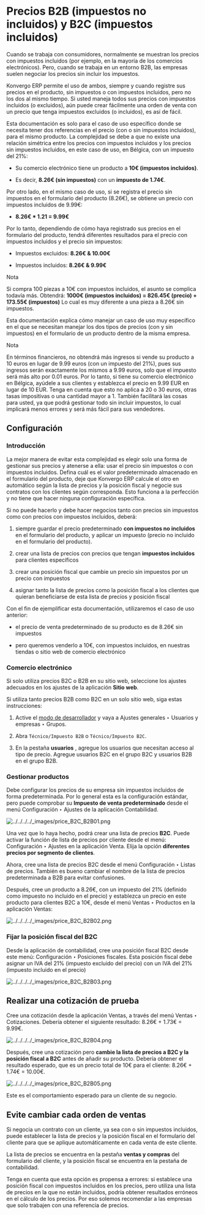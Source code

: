 # Precios B2B (impuestos no incluidos) y B2C (impuestos incluidos)

Cuando se trabaja con consumidores, normalmente se muestran los precios con
impuestos incluidos (por ejemplo, en la mayoría de los comercios
electrónicos). Pero, cuando se trabaja en un entorno B2B, las empresas suelen
negociar los precios sin incluir los impuestos.

Konvergo ERP permite el uso de ambos, siempre y cuando registre sus precios en el
producto, sin impuestos o con impuestos incluidos, pero no los dos al mismo
tiempo. Si usted maneja todos sus precios con impuestos incluidos (o
excluidos), aún puede crear fácilmente una orden de venta con un precio que
tenga impuestos excluidos (o incluidos), es así de fácil.

Esta documentación es solo para el caso de uso específico donde se necesita
tener dos referencias en el precio (con o sin impuestos incluidos), para el
mismo producto. La complejidad se debe a que no existe una relación simétrica
entre los precios con impuestos incluidos y los precios sin impuestos
incluidos, en este caso de uso, en Bélgica, con un impuesto del 21%:

  * Su comercio electrónico tiene un producto a **10€ (impuestos incluidos)**.

  * Es decir, **8.26€ (sin impuestos)** con un **impuesto de 1.74€**.

Por otro lado, en el mismo caso de uso, si se registra el precio sin impuestos
en el formulario del producto (8.26€), se obtiene un precio con impuestos
incluidos de 9.99€:

  * **8.26€ * 1.21 = 9.99€**

Por lo tanto, dependiendo de cómo haya registrado sus precios en el formulario
del producto, tendrá diferentes resultados para el precio con impuestos
incluidos y el precio sin impuestos:

  * Impuestos excluidos: **8.26€ & 10.00€**

  * Impuestos incluidos: **8.26€ & 9.99€**

<div class="alert alert-primary">
<p class="alert-title">
Nota</p><p>Si compra 100 piezas a 10€ con impuestos incluidos, el asunto se complica todavía más. Obtendrá: <b>1000€ (impuestos incluidos) = 826.45€ (precio) + 173.55€ (impuestos)</b> Lo cual es muy diferente a una pieza a 8.26€ sin impuestos.</p>
</div>

Esta documentación explica cómo manejar un caso de uso muy específico en el
que se necesitan manejar los dos tipos de precios (con y sin impuestos) en el
formulario de un producto dentro de la misma empresa.

<div class="alert alert-primary">
<p class="alert-title">
Nota</p><p>En términos financieros, no obtendrá más ingresos si vende su producto a 10 euros en lugar de 9.99 euros (con un impuesto del 21%), pues sus ingresos serán exactamente los mismos a 9.99 euros, solo que el impuesto será más alto por 0.01 euros. Por lo tanto, si tiene su comercio electrónico en Bélgica, ayúdele a sus clientes y establezca el precio en 9.99 EUR en lugar de 10 EUR. Tenga en cuenta que esto no aplica a 20 o 30 euros, otras tasas impositivas o una cantidad mayor a 1. También facilitará las cosas para usted, ya que podrá gestionar todo sin incluir impuestos, lo cual implicará menos errores y será más fácil para sus vendedores.</p>
</div>

## Configuración

### Introducción

La mejor manera de evitar esta complejidad es elegir solo una forma de
gestionar sus precios y atenerse a ella: usar el precio sin impuestos o con
impuestos incluidos. Defina cuál es el valor predeterminado almacenado en el
formulario del producto, deje que Konvergo ERP calcule el otro en automático según la
lista de precios y la posición fiscal y negocie sus contratos con los clientes
según corresponda. Esto funciona a la perfección y no tiene que hacer ninguna
configuración específica.

Si no puede hacerlo y debe hacer negocios tanto con precios sin impuestos como
con precios con impuestos incluidos, deberá:

  1. siempre guardar el precio predeterminado **con impuestos no incluidos** en el formulario del producto, y aplicar un impuesto (precio no incluido en el formulario del producto).

  2. crear una lista de precios con precios que tengan **impuestos incluidos** para clientes específicos

  3. crear una posición fiscal que cambie un precio sin impuestos por un precio con impuestos

  4. asignar tanto la lista de precios como la posición fiscal a los clientes que quieran beneficiarse de esta lista de precios y posición fiscal

Con el fin de ejemplificar esta documentación, utilizaremos el caso de uso
anterior:

  * el precio de venta predeterminado de su producto es de 8.26€ sin impuestos

  * pero queremos venderlo a 10€, con impuestos incluidos, en nuestras tiendas o sitio web de comercio electrónico

### Comercio electrónico

Si solo utiliza precios B2C o B2B en su sitio web, seleccione los ajustes
adecuados en los ajustes de la aplicación **Sitio web**.

Si utiliza tanto precios B2B como B2C en un solo sitio web, siga estas
instrucciones:

  1. Active el [modo de desarrollador](../../../general/developer_mode#developer-mode) y vaya a Ajustes generales ‣ Usuarios y empresas ‣ Grupos.

  2. Abra `Técnico/Impuesto B2B` o `Técnico/Impuesto B2C`.

  3. En la pestaña **usuarios** , agregue los usuarios que necesitan acceso al tipo de precio. Agregue usuarios B2C en el grupo B2C y usuarios B2B en el grupo B2B.

### Gestionar productos

Debe configurar los precios de su empresa sin impuestos incluidos de forma
predeterminada. Por lo general esta es la configuración estándar, pero puede
comprobar su **Impuesto de venta predeterminado** desde el menú Configuración
‣ Ajustes de la aplicación Contabilidad.

![../../../../_images/price_B2C_B2B01.png](../../../../_images/price_B2C_B2B01.png)

Una vez que lo haya hecho, podrá crear una lista de precios **B2C**. Puede
activar la función de lista de precios por cliente desde el menú:
Configuración ‣ Ajustes en la aplicación Venta. Elija la opción **diferentes
precios por segmento de clientes**.

Ahora, cree una lista de precios B2C desde el menú Configuración ‣ Listas de
precios. También es bueno cambiar el nombre de la lista de precios
predeterminada a B2B para evitar confusiones.

Después, cree un producto a 8.26€, con un impuesto del 21% (definido como
impuesto no incluido en el precio) y establezca un precio en este producto
para clientes B2C a 10€, desde el menú Ventas ‣ Productos en la aplicación
Ventas:

![../../../../_images/price_B2C_B2B02.png](../../../../_images/price_B2C_B2B02.png)

### Fijar la posición fiscal del B2C

Desde la aplicación de contabilidad, cree una posición fiscal B2C desde este
menú: Configuración ‣ Posiciones fiscales. Esta posición fiscal debe asignar
un IVA del 21% (impuesto excluido del precio) con un IVA del 21% (impuesto
incluido en el precio)

![../../../../_images/price_B2C_B2B03.png](../../../../_images/price_B2C_B2B03.png)

## Realizar una cotización de prueba

Cree una cotización desde la aplicación Ventas, a través del menú Ventas ‣
Cotizaciones. Debería obtener el siguiente resultado: 8.26€ + 1.73€ = 9.99€.

![../../../../_images/price_B2C_B2B04.png](../../../../_images/price_B2C_B2B04.png)

Después, cree una cotización pero **cambie la lista de precios a B2C y la
posición fiscal a B2C** antes de añadir su producto. Debería obtener el
resultado esperado, que es un precio total de 10€ para el cliente: 8.26€ +
1.74€ = 10.00€.

![../../../../_images/price_B2C_B2B05.png](../../../../_images/price_B2C_B2B05.png)

Este es el comportamiento esperado para un cliente de su negocio.

## Evite cambiar cada orden de ventas

Si negocia un contrato con un cliente, ya sea con o sin impuestos incluidos,
puede establecer la lista de precios y la posición fiscal en el formulario del
cliente para que se aplique automáticamente en cada venta de este cliente.

La lista de precios se encuentra en la pestaña **ventas y compras** del
formulario del cliente, y la posición fiscal se encuentra en la pestaña de
contabilidad.

Tenga en cuenta que esta opción es propensa a errores: si establece una
posición fiscal con impuestos incluidos en los precios, pero utiliza una lista
de precios en la que no están incluidos, podría obtener resultados erróneos en
el cálculo de los precios. Por eso solemos recomendar a las empresas que solo
trabajen con una referencia de precios.

